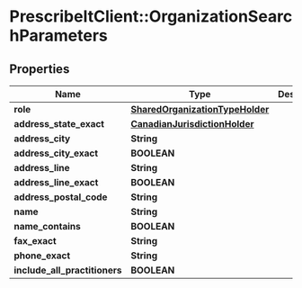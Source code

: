 # PrescribeItClient::OrganizationSearchParameters

## Properties
Name | Type | Description | Notes
------------ | ------------- | ------------- | -------------
**role** | [**SharedOrganizationTypeHolder**](SharedOrganizationTypeHolder.md) |  | 
**address_state_exact** | [**CanadianJurisdictionHolder**](CanadianJurisdictionHolder.md) |  | 
**address_city** | **String** |  | [optional] 
**address_city_exact** | **BOOLEAN** |  | [optional] 
**address_line** | **String** |  | [optional] 
**address_line_exact** | **BOOLEAN** |  | [optional] 
**address_postal_code** | **String** |  | [optional] 
**name** | **String** |  | [optional] 
**name_contains** | **BOOLEAN** |  | [optional] 
**fax_exact** | **String** |  | [optional] 
**phone_exact** | **String** |  | [optional] 
**include_all_practitioners** | **BOOLEAN** |  | [optional] 

